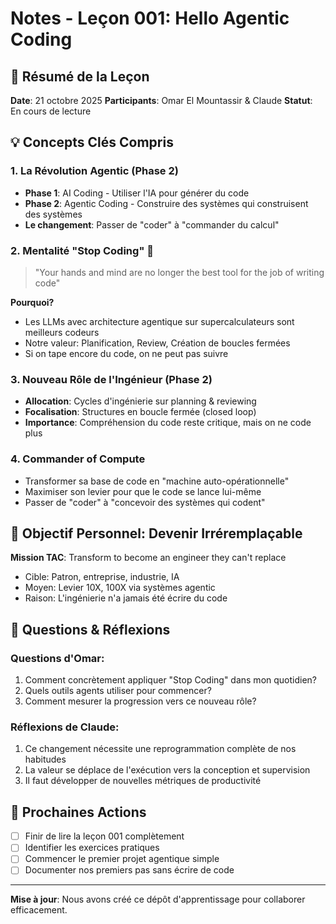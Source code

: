 # Notes - Leçon 001: Hello Agentic Coding

## 📖 Résumé de la Leçon

**Date**: 21 octobre 2025
**Participants**: Omar El Mountassir & Claude
**Statut**: En cours de lecture

## 💡 Concepts Clés Compris

### 1. La Révolution Agentic (Phase 2)
- **Phase 1**: AI Coding - Utiliser l'IA pour générer du code
- **Phase 2**: Agentic Coding - Construire des systèmes qui construisent des systèmes
- **Le changement**: Passer de "coder" à "commander du calcul"

### 2. Mentalité "Stop Coding" 🚫
> "Your hands and mind are no longer the best tool for the job of writing code"

**Pourquoi?**
- Les LLMs avec architecture agentique sur supercalculateurs sont meilleurs codeurs
- Notre valeur: Planification, Review, Création de boucles fermées
- Si on tape encore du code, on ne peut pas suivre

### 3. Nouveau Rôle de l'Ingénieur (Phase 2)
- **Allocation**: Cycles d'ingénierie sur planning & reviewing
- **Focalisation**: Structures en boucle fermée (closed loop)
- **Importance**: Compréhension du code reste critique, mais on ne code plus

### 4. Commander of Compute
- Transformer sa base de code en "machine auto-opérationnelle"
- Maximiser son levier pour que le code se lance lui-même
- Passer de "coder" à "concevoir des systèmes qui codent"

## 🎯 Objectif Personnel: Devenir Irréremplaçable

**Mission TAC**: Transform to become an engineer they can't replace
- Cible: Patron, entreprise, industrie, IA
- Moyen: Levier 10X, 100X via systèmes agentic
- Raison: L'ingénierie n'a jamais été écrire du code

## 🔄 Questions & Réflexions

### Questions d'Omar:
1. Comment concrètement appliquer "Stop Coding" dans mon quotidien?
2. Quels outils agents utiliser pour commencer?
3. Comment mesurer la progression vers ce nouveau rôle?

### Réflexions de Claude:
1. Ce changement nécessite une reprogrammation complète de nos habitudes
2. La valeur se déplace de l'exécution vers la conception et supervision
3. Il faut développer de nouvelles métriques de productivité

## 📝 Prochaines Actions

- [ ] Finir de lire la leçon 001 complètement
- [ ] Identifier les exercices pratiques
- [ ] Commencer le premier projet agentique simple
- [ ] Documenter nos premiers pas sans écrire de code

---

**Mise à jour**: Nous avons créé ce dépôt d'apprentissage pour collaborer efficacement.